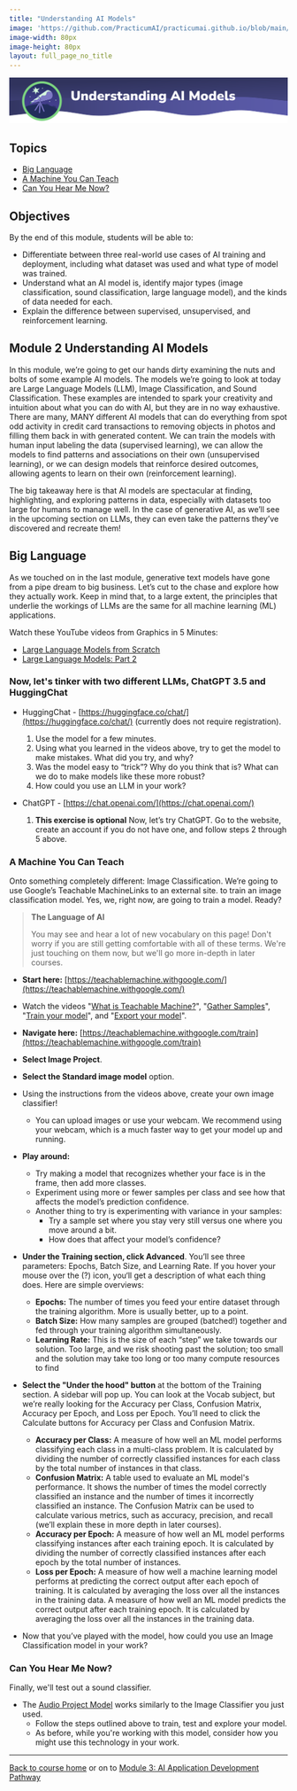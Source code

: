 ```yaml
---
title: "Understanding AI Models"
image: 'https://github.com/PracticumAI/practicumai.github.io/blob/main/images/icons/practicumai_beginner.png?raw=true'
image-width: 80px
image-height: 80px
layout: full_page_no_title
---
```


![Understanding AI Models header](/images/understanding_ai_models.png)

## Topics

* [Big Language](#big-language)
* [A Machine You Can Teach](#a-machine-you-can-teach)
* [Can You Hear Me Now?](#can-you-hear-me-now)

## Objectives

By the end of this module, students will be able to:

* Differentiate between three real-world use cases of AI training and deployment, including what dataset was used and what type of model was trained.
* Understand what an AI model is, identify major types (image classification, sound classification, large language model), and the kinds of data needed for each.
* Explain the difference between supervised, unsupervised, and reinforcement learning.

## Module 2 Understanding AI Models

In this module, we’re going to get our hands dirty examining the nuts and bolts of some example AI models. The models we’re going to look at today are Large Language Models (LLM), Image Classification, and Sound Classification. These examples are intended to spark your creativity and intuition about what you can do with AI, but they are in no way exhaustive. There are many, MANY different AI models that can do everything from spot odd activity in credit card transactions to removing objects in photos and filling them back in with generated content. We can train the models with human input labeling the data (supervised learning), we can allow the models to find patterns and associations on their own (unsupervised learning), or we can design models that reinforce desired outcomes, allowing agents to learn on their own (reinforcement learning). 

The big takeaway here is that AI models are spectacular at finding, highlighting, and exploring patterns in data, especially with datasets too large for humans to manage well. In the case of generative AI, as we’ll see in the upcoming section on LLMs, they can even take the patterns they’ve discovered and recreate them! 

## Big Language

As we touched on in the last module, generative text models have gone from a pipe dream to big business. Let’s cut to the chase and explore how they actually work. Keep in mind that, to a large extent, the principles that underlie the workings of LLMs are the same for all machine learning (ML) applications.

Watch these YouTube videos from Graphics in 5 Minutes:

* [Large Language Models from Scratch](https://youtu.be/lnA9DMvHtfI)  
* [Large Language Models: Part 2](https://youtu.be/YDiSFS-yHwk)
 
### Now, let's tinker with two different LLMs, ChatGPT 3.5 and HuggingChat

* HuggingChat - [https://huggingface.co/chat/](https://huggingface.co/chat/) (currently does not require registration).

  1. Use the model for a few minutes.
  1. Using what you learned in the videos above, try to get the model to make mistakes. What did you try, and why?
  1. Was the model easy to “trick”? Why do you think that is? What can we do to make models like these more robust?
  1. How could you use an LLM in your work?


* ChatGPT - [https://chat.openai.com/](https://chat.openai.com/)
  1. **This exercise is optional** Now, let’s try ChatGPT. Go to the website, create an account if you do not have one, and follow steps 2 through 5 above.

### A Machine You Can Teach

Onto something completely different: Image Classification. We’re going to use Google’s Teachable MachineLinks to an external site. to train an image classification model. Yes, we, right now, are going to train a model. Ready?

> **The Language of AI**
>
> You may see and hear a lot of new vocabulary on this page! Don't worry if you are still getting comfortable with all of these terms. We're just touching on them now, but we'll go more in-depth in later courses.

* **Start here:** [https://teachablemachine.withgoogle.com/](https://teachablemachine.withgoogle.com/)
* Watch the videos "[What is Teachable Machine?](https://youtu.be/T2qQGqZxkD0)", "[Gather Samples](https://teachablemachine.withgoogle.com/train?action=onboardOpen&id=DFBbSTvtpy4)", "[Train your model](https://teachablemachine.withgoogle.com/train?action=onboardOpen&id=CO67EQ0ZWgA)", and "[Export your model](https://teachablemachine.withgoogle.com/train?action=onboardOpen&id=n-zeeRLBgd0)". 
* **Navigate here:** [https://teachablemachine.withgoogle.com/train](https://teachablemachine.withgoogle.com/train)
* **Select Image Project**.
* **Select the Standard image model** option.
* Using the instructions from the videos above, create your own image classifier! 
   * You can upload images or use your webcam. We recommend using your webcam, which is a much faster way to get your model up and running.
* **Play around:**
  * Try making a model that recognizes whether your face is in the frame, then add more classes.
  * Experiment using more or fewer samples per class and see how that affects the model’s prediction confidence.
  * Another thing to try is experimenting with variance in your samples:
    * Try a sample set where you stay very still versus one where you move around a bit.
    * How does that affect your model’s confidence?
  
* **Under the Training section, click Advanced**. You’ll see three parameters: Epochs, Batch Size, and Learning Rate. If you hover your mouse over the (?) icon, you‘ll get a description of what each thing does. Here are simple overviews:
  * **Epochs:** The number of times you feed your entire dataset through the training algorithm. More is usually better, up to a point.
  * **Batch Size:** How many samples are grouped (batched!) together and fed through your training algorithm simultaneously.
  * **Learning Rate:** This is the size of each “step” we take towards our solution. Too large, and we risk shooting past the solution; too small and the solution may take too long or too many compute resources to find
* **Select the "Under the hood" button** at the bottom of the Training section. A sidebar will pop up. You can look at the Vocab subject, but we’re really looking for the Accuracy per Class, Confusion Matrix, Accuracy per Epoch, and Loss per Epoch. You’ll need to click the Calculate buttons for Accuracy per Class and Confusion Matrix.

  * **Accuracy per Class:**   A measure of how well an ML model performs classifying each class in a multi-class problem. It is calculated by dividing the number of correctly classified instances for each class by the total number of instances in that class.
  * **Confusion Matrix:** A table used to evaluate an ML model's performance. It shows the number of times the model correctly classified an instance and the number of times it incorrectly classified an instance. The Confusion Matrix can be used to calculate various metrics, such as accuracy, precision, and recall (we’ll explain these in more depth in later courses).
  * **Accuracy per Epoch:**  A measure of how well an ML model performs classifying instances after each training epoch. It is calculated by dividing the number of correctly classified instances after each epoch by the total number of instances.
  * **Loss per Epoch:** A measure of how well a machine learning model performs at predicting the correct output after each epoch of training. It is calculated by averaging the loss over all the instances in the training data. A measure of how well an ML model predicts the correct output after each training epoch. It is calculated by averaging the loss over all the instances in the training data.
* Now that you’ve played with the model, how could you use an Image Classification model in your work?

### Can You Hear Me Now?

Finally, we'll test out a sound classifier. 

* The [Audio Project Model](https://teachablemachine.withgoogle.com/train/audio) works similarly to the Image Classifier you just used.
   * Follow the steps outlined above to train, test and explore your model. 
   * As before, while you're working with this model, consider how you might use this technology in your work.

***

[Back to course home](/getting_started/README) or on to [Module 3: AI Application Development Pathway](/getting_started/03_ai_application_development)